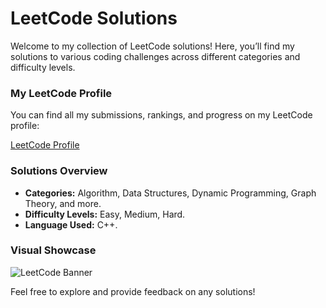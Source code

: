 # LeetCode Solutions

Welcome to my collection of LeetCode solutions! Here, you’ll find my solutions to various coding challenges across different categories and difficulty levels.

### My LeetCode Profile
You can find all my submissions, rankings, and progress on my LeetCode profile:

[LeetCode Profile](https://leetcode.com/u/nektariosvanierenglish/)

### Solutions Overview
- **Categories:** Algorithm, Data Structures, Dynamic Programming, Graph Theory, and more.
- **Difficulty Levels:** Easy, Medium, Hard.
- **Language Used:** C++.

### Visual Showcase
![LeetCode Banner](https://miro.medium.com/v2/resize:fit:1008/1*VOQU8CuPG34Gsd1yJCadOQ.png)

Feel free to explore and provide feedback on any solutions!
